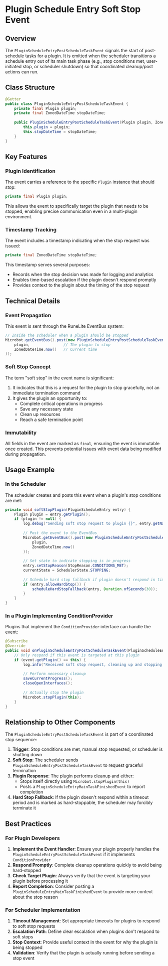 # Plugin Schedule Entry Soft Stop Event

## Overview

The `PluginScheduleEntryPostScheduleTaskEvent` signals the start of post-schedule tasks for a plugin. It is emitted when the scheduler transitions a schedule entry out of its main task phase (e.g., stop conditions met, user-initiated stop, or scheduler shutdown) so that coordinated cleanup/post actions can run.

## Class Structure

```java
@Getter
public class PluginScheduleEntryPostScheduleTaskEvent {
    private final Plugin plugin;
    private final ZonedDateTime stopDateTime;
    
    public PluginScheduleEntryPostScheduleTaskEvent(Plugin plugin, ZonedDateTime stopDateTime) {
        this.plugin = plugin;
        this.stopDateTime = stopDateTime;
    }
}
```

## Key Features

### Plugin Identification

The event carries a reference to the specific `Plugin` instance that should stop:

```java
private final Plugin plugin;
```

This allows the event to specifically target the plugin that needs to be stopped, enabling precise communication even in a multi-plugin environment.

### Timestamp Tracking

The event includes a timestamp indicating when the stop request was issued:

```java
private final ZonedDateTime stopDateTime;
```

This timestamp serves several purposes:
- Records when the stop decision was made for logging and analytics
- Enables time-based escalation if the plugin doesn't respond promptly
- Provides context to the plugin about the timing of the stop request

## Technical Details

### Event Propagation

This event is sent through the RuneLite EventBus system:

```java
// Inside the scheduler when a plugin should be stopped
Microbot.getEventBus().post(new PluginScheduleEntryPostScheduleTaskEvent(
    plugin,               // The plugin to stop
    ZonedDateTime.now()   // Current time
));
```

### Soft Stop Concept

The term "soft stop" in the event name is significant:

1. It indicates that this is a request for the plugin to stop gracefully, not an immediate termination command
2. It gives the plugin an opportunity to:
   - Complete critical operations in progress
   - Save any necessary state
   - Clean up resources
   - Reach a safe termination point

### Immutability

All fields in the event are marked as `final`, ensuring the event is immutable once created. This prevents potential issues with event data being modified during propagation.

## Usage Example

### In the Scheduler

The scheduler creates and posts this event when a plugin's stop conditions are met:

```java
private void softStopPlugin(PluginScheduleEntry entry) {
    Plugin plugin = entry.getPlugin();
    if (plugin != null) {
        log.debug("Sending soft stop request to plugin {}", entry.getName());
        
        // Post the event to the EventBus
        Microbot.getEventBus().post(new PluginScheduleEntryPostScheduleTaskEvent(
            plugin,
            ZonedDateTime.now()
        ));
        
        // Set state to indicate stopping is in progress
        entry.setStopReason(StopReason.CONDITIONS_MET);
        currentState = SchedulerState.STOPPING;
        
        // Schedule hard stop fallback if plugin doesn't respond in time
        if (entry.allowHardStop()) {
            scheduleHardStopFallback(entry, Duration.ofSeconds(30));
        }
    }
}
```

### In a Plugin Implementing ConditionProvider

Plugins that implement the `ConditionProvider` interface can handle the event:

```java
@Subscribe
@Override
public void onPluginScheduleEntryPostScheduleTaskEvent(PluginScheduleEntryPostScheduleTaskEvent event) {
    // Only respond if this event is targeted at this plugin
    if (event.getPlugin() == this) {
        log.info("Received soft stop request, cleaning up and stopping...");
        
        // Perform necessary cleanup
        saveCurrentProgress();
        closeOpenInterfaces();
        
        // Actually stop the plugin
        Microbot.stopPlugin(this);
    }
}
```

## Relationship to Other Components

The `PluginScheduleEntryPostScheduleTaskEvent` is part of a coordinated stop sequence:

1. **Trigger**: Stop conditions are met, manual stop requested, or scheduler is shutting down
2. **Soft Stop**: The scheduler sends `PluginScheduleEntryPostScheduleTaskEvent` to request graceful termination
3. **Plugin Response**: The plugin performs cleanup and either:
   - Stops itself directly using `Microbot.stopPlugin(this)`
   - Posts a `PluginScheduleEntryMainTaskFinishedEvent` to report completion
4. **Hard Stop Fallback**: If the plugin doesn't respond within a timeout period and is marked as hard-stoppable, the scheduler may forcibly terminate it

## Best Practices

### For Plugin Developers

1. **Implement the Event Handler**: Ensure your plugin properly handles the `PluginScheduleEntryPostScheduleTaskEvent` if it implements `ConditionProvider`
2. **Respond Promptly**: Complete cleanup operations quickly to avoid being hard-stopped
3. **Check Target Plugin**: Always verify that the event is targeting your plugin before processing it
4. **Report Completion**: Consider posting a `PluginScheduleEntryMainTaskFinishedEvent` to provide more context about the stop reason

### For Scheduler Implementation

1. **Timeout Management**: Set appropriate timeouts for plugins to respond to soft stop requests
2. **Escalation Path**: Define clear escalation when plugins don't respond to soft stops
3. **Stop Context**: Provide useful context in the event for why the plugin is being stopped
4. **Validation**: Verify that the plugin is actually running before sending a stop event